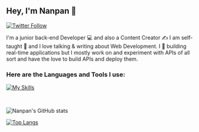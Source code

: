 ## Hey, I'm Nanpan 👋

[![Twitter Follow](https://img.shields.io/twitter/follow/NanpanWilson?color=1DA1F2&logo=twitter&style=for-the-badge)](https://twitter.com/NanpanWilson)

I'm a junior back-end Developer 💻 and also a Content Creator ✍️
I am self-taught 🚀 and I love talking & writing about Web Development.
I 💛 building real-time applications but I mostly work on and experiment with APIs of all sort and have the love to build APIs and deploy them.
<!-- ## Back-End Web Developer 🌐  -->


### Here are the Languages and Tools I use:

<p align="center">

[![My Skills](https://skillicons.dev/icons?i=html,css,js,nodejs,express,mongodb,postgres,git,github)](https://skillicons.dev)
&nbsp;
</p>
<br />

![Nanpan's GitHub stats](https://github-readme-stats.vercel.app/api?username=fomnanpan12&show_icons=true&theme=radical)

[![Top Langs](https://github-readme-stats.vercel.app/api/top-langs/?username=fomnanpan12)](https://github.com/fomnanpan12/github-readme-stats)

<!--
**fomnanpan12/fomnanpan12** is a ✨ _special_ ✨ repository because its `README.md` (this file) appears on your GitHub profile.

Here are some ideas to get you started:

- 🔭 I’m currently working on ...
- 🌱 I’m currently learning ...
- 👯 I’m looking to collaborate on ...
- 🤔 I’m looking for help with ...
- 💬 Ask me about ...
- 📫 How to reach me: ...
- 😄 Pronouns: ...
- ⚡ Fun fact: ...
-->
